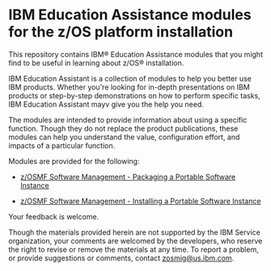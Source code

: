 IBM Education Assistance modules for the z/OS platform installation
===================================================================

This repository contains IBM® Education Assistance modules that you might find to be useful in learning about z/OS® installation.

IBM Education Assistant is a collection of modules to help you better use IBM products. Whether you're looking for in-depth presentations on IBM products or step-by-step demonstrations on how to perform specific tasks, IBM Education Assistant mayv give you the help you need.

The modules are intended to provide information about using a specific function. Though they do not replace the product publications, these modules can help you understand the value, configuration effort, and impacts of a particular function.

Modules are provided for the following:

* [z/OSMF Software Management - Packaging a Portable Software Instance](https://github.com/marnawalle/IBM-Z-zOS/blob/master/zOS-Education/zOS-Install/zOSMF%20SM%20Packaging%20Install%20Strategy%20Education.pdf)

* [z/OSMF Software Management - Installing a Portable Software Instance](https://github.com/marnawalle/IBM-Z-zOS/blob/master/zOS-Education/zOS-Install/zOSMF%20SM%20Deploying%20Install%20Strategy%20Education.pdf)


Your feedback is welcome. 

Though the materials provided herein are not supported by the IBM Service organization, your comments are welcomed by the developers, who reserve the right to revise or remove the materials at any time. To report a problem, or provide suggestions or comments, contact zosmig@us.ibm.com.  
